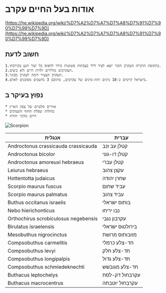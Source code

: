 # אודות בעל החיים עקרב
[https://he.wikipedia.org/wiki/%D7%A2%D7%A7%D7%A8%D7%91%D7%90%D7%99%D7%9D](https://he.wikipedia.org/wiki/%D7%A2%D7%A7%D7%A8%D7%91%D7%90%D7%99%D7%9D)
## חשוב לדעת
	1.בתקופת הרבייה העקרב הזכר יוצא לציד לילי בצבתות פשוטות כידד לתפוס כל יצור הנע בקירבתו.
	2.העקרבים מולידים ולדות חיים ולא ביצים.
	3.העקרב הצעיר דומה לעקרב מבוגר.
	4.בישראל קיימים כ-18 מינים ותת-מינים של עקרבים, מתוכם 3 נחשבים מסוכנים לאדם.
## נפוץ בעיקר ב
	* אזורים סלעיים של צפון הארץ
	* בחולות שפלת החוף והעמקים
	* דרום מדבר יהודה

![Scorpion](/images/Giant_forest_scorpion.png)

 אנגלית | עברית 
------------ | -------------
Androctonus crassicauda crassicauda | קטלן עב זנב
Androctonus bicolor | קטלן דו-גוני
Androctonus amoreuxi hebraeus | קטלן עברי
Leiurus hebraeus | עקצן צהוב
Hottentotta judaicus | שחרן יהודה
Scorpio maurus fuscus | עביד שחום
Scorpio maurus palmatus | עביד צהוב
Buthus occitanus israelis | בותוס ישראלי
Nebo hierichonticus | נבו יריחו
Orthochirus scrobiculosus negebensis | עקרבון נגבי
Birulatus israelensis | בירולטוס ישראלי
Mesobuthus nigrocinctus | מזובותוס מרושת
Compsobuthus carmelitis | חד-צלע כרמלי
Compsobuthus levyi | חד-צלע חלק
Compsobuthus longipalpis | חד-צלע גדול
Compsobuthus schmiedeknechti | חד-צלע מגובשש
Buthacus leptochelys | עקרבחול דק-לסת
Buthacus macrocentrus | עקרבחול יוטבתה

